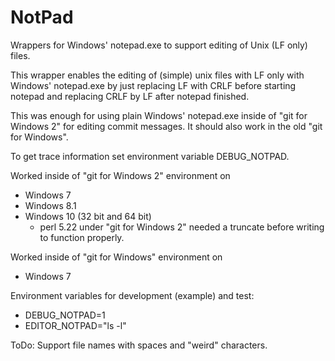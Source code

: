 # NotPad
Wrappers for Windows' notepad.exe to support editing of Unix (LF only) files.

This wrapper enables the editing of (simple) unix files with LF only with
Windows' notepad.exe by just replacing LF with CRLF before starting
notepad and replacing CRLF by LF after notepad finished.

This was enough for using plain Windows' notepad.exe inside of
    "git for Windows 2"
for editing commit messages.  It should also work in the old
    "git for Windows".

To get trace information set environment variable DEBUG_NOTPAD.

Worked inside of "git for Windows 2" environment on
 * Windows 7
 * Windows 8.1
 * Windows 10 (32 bit and 64 bit)
   * perl 5.22 under "git for Windows 2" needed a truncate
     before writing to function properly.

Worked inside of "git for Windows" environment on
 * Windows 7

Environment variables for development (example) and test:
 * DEBUG_NOTPAD=1
 * EDITOR_NOTPAD="ls -l"

ToDo: Support file names with spaces and "weird" characters.